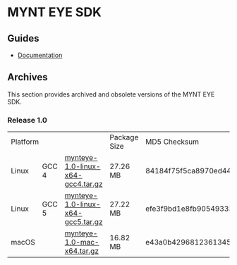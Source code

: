 
# MYNT EYE SDK

## Guides

* [Documentation](https://slightech.github.io/MYNT-EYE-SDK)

## Archives

This section provides archived and obsolete versions of the MYNT EYE SDK.

### Release 1.0

<table>
  <tr>
    <td colspan="3">Platform</td>
    <td>Package Size</td>
    <td>MD5 Checksum</td>
  </tr>
  <tr>
    <td>Linux</td>
    <td>GCC 4</td>
    <td><a href="https://github.com/slightech/MYNT-EYE-SDK/blob/master/1.0/mynteye-1.0-linux-x64-gcc4.tar.gz">mynteye-1.0-linux-x64-gcc4.tar.gz</a></td>
    <td>27.26 MB</td>
    <td>84184f75f5ca8970ed446abc6287bdbe</td>
  </tr>
  <tr>
    <td>Linux</td>
    <td>GCC 5</td>
    <td><a href="https://github.com/slightech/MYNT-EYE-SDK/blob/master/1.0/mynteye-1.0-linux-x64-gcc5.tar.gz">mynteye-1.0-linux-x64-gcc5.tar.gz</a></td>
    <td>27.22 MB</td>
    <td>efe3f9bd1e8fb9054933399d42971ce6</td>
  </tr>
  <tr>
    <td>macOS</td>
    <td></td>
    <td><a href="https://github.com/slightech/MYNT-EYE-SDK/blob/master/1.0/mynteye-1.0-mac-x64.tar.gz">mynteye-1.0-mac-x64.tar.gz</a></td>
    <td>16.82 MB</td>
    <td>e43a0b429681236134515e5add1e7702</td>
  </tr>
</table>
